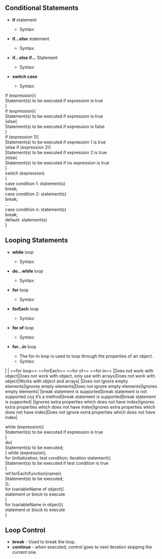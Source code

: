 ## Conditional Statements
 
- **if** statement
    
    - Syntax:
- **if...else** statement
    
    - Syntax:
- **if...else if...** Statement
    
    - Syntax:
- **switch case**
    
    - Syntax:

if (expression){  
Statement(s) to be executed if expression is true  
}  
if (expression){  
Statement(s) to be executed if expression is true  
}else{  
Statement(s) to be executed if expression is false  
}  
if (expression 1){  
Statement(s) to be executed if expression 1 is true  
}else if (expression 2){  
Statement(s) to be executed if expression 2 is true  
}else{  
Statement(s) to be executed if no expression is true  
}  
switch (expression)  
{  
case condition 1: statement(s)  
break;  
case condition 2: statement(s)  
break;  
...  
case condition n: statement(s)  
break;  
default: statement(s)  
}
 
## Looping Statements
 
- **while** loop
    
    - Syntax:
- **do...while** loop
    
    - Syntax:
- **for** loop
    
    - Syntax:
- **forEach** loop
    
    - Syntax:
- **for of** loop
    
    - Syntax:
- **for...in** loop
    
    - The for-in loop is used to loop through the properties of an object.
    - Syntax:

|
|
==for loop== ==forEach== ==for of== ==for in==
|Does not work with object|Does not work with object, only use with arrays|Does not work with object|Works with object and arrays|
|Does not ignore empty elements|Ignores empty elements|Does not ignore empty elements|Ignores empty elements|
|break statement is supported|break statement is not supported coz it’s a method|break statement is supported|break statement is supported|
|Ignores extra properties which does not have index|Ignores extra properties which does not have index|Ignores extra properties which does not have index|Does not ignore extra properties which does not have index|

while (expression){  
Statement(s) to be executed if expression is true  
}  
do{  
Statement(s) to be executed;  
} while (expression);  
for (initialization; test condition; iteration statement){  
Statement(s) to be executed if test condition is true  
}  
ref.forEach(function(name){  
Statement(s) to be executed;  
});  
for (variableName of object){  
statement or block to execute  
}  
for (variableName in object){  
statement or block to execute  
}
 
## Loop Control
 
- **break** - Used to break the loop.
- **continue** - when executed, control goes to next iteration skipping the current one.
